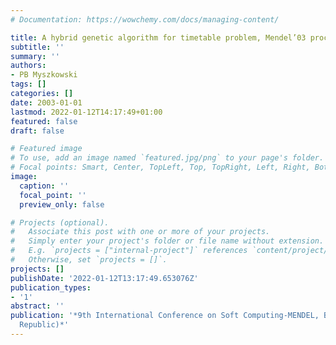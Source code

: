 ```yaml
---
# Documentation: https://wowchemy.com/docs/managing-content/

title: A hybrid genetic algorithm for timetable problem, Mendel’03 proceedings
subtitle: ''
summary: ''
authors:
- PB Myszkowski
tags: []
categories: []
date: 2003-01-01
lastmod: 2022-01-12T14:17:49+01:00
featured: false
draft: false

# Featured image
# To use, add an image named `featured.jpg/png` to your page's folder.
# Focal points: Smart, Center, TopLeft, Top, TopRight, Left, Right, BottomLeft, Bottom, BottomRight.
image:
  caption: ''
  focal_point: ''
  preview_only: false

# Projects (optional).
#   Associate this post with one or more of your projects.
#   Simply enter your project's folder or file name without extension.
#   E.g. `projects = ["internal-project"]` references `content/project/deep-learning/index.md`.
#   Otherwise, set `projects = []`.
projects: []
publishDate: '2022-01-12T13:17:49.653076Z'
publication_types:
- '1'
abstract: ''
publication: '*9th International Conference on Soft Computing-MENDEL, Brno (Czech
  Republic)*'
---
```

